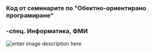 ### Код от семинарите по "Обектно-ориентирано програмиране" 
### -спец. Информатика, ФМИ

![enter image description here](https://lh3.googleusercontent.com/FvLCkB2cpD21CZRcXmPb8S0vZqurapWrBoQvbyg__x_mJ2HafSdX3AHYbi6xmh8hUz2dwRgX_g "Учебна програма")
